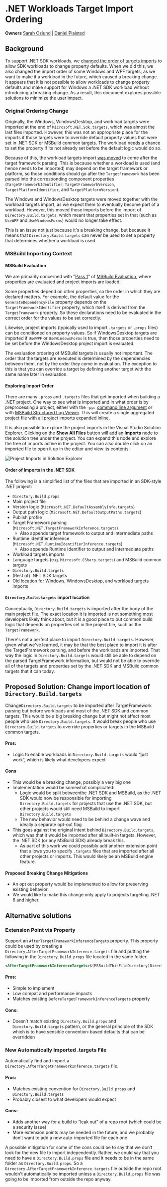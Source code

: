 # .NET Workloads Target Import Ordering

**Owners** [Sarah Oslund](https://github.com/sfoslund) | [Daniel Plaisted](https://github.com/dsplaisted)

## Background

To support .NET SDK workloads, we [changed the order of targets imports](https://github.com/dotnet/sdk/pull/14393) to allow SDK workloads to change property defaults. When we did this, we also changed the import order of some Windows and WPF targets, as we want to make it a workload in the future, which caused a breaking change. It appears that it is not possible to allow workloads to change property defaults and make support for Windows a .NET SDK workload without introducing a breaking change. As a result, this document explores possible solutions to minimize the user impact.

### Original Ordering Change

Originally, the Windows, WindowsDesktop, and workload targets were imported at the end of `Microsoft.NET.Sdk.targets`, which was almost the last files imported.  However, this was not an appropriate place for the imports if those targets were to override default property values that were set in .NET SDK or MSBuild common targets.  The workload needs a chance to set the property if its not already set before the default logic would do so.

Because of this, the workload targets import [was moved](https://github.com/dotnet/sdk/pull/14393) to come after the target framework parsing.  This is because whether a workload is used (and hence needs to be imported) may depend on the target framework or platform, so those conditions should go after the `TargetFramework` has been parsed into the corresponding component properties (`TargetFrameworkIdentifier`, `TargetFrameworkVersion`, `TargetPlatformIdentifier`, and `TargetPlatformVersion`).

The Windows and WindowsDesktop targets were moved together with the workload targets import, as we expect them to eventually become part of a workload.  However, this moved those imports before the import of `Directory.Build.targets`, which meant that properties set in that (such as `UseWPF` and `UseWindowsForms`) would no longer take effect.

This is an issue not just because it's a breaking change, but because it means that `Directory.Build.targets` can never be used to set a property that determines whether a workload is used.

### MSBuild Importing Context

#### MSBuild Evaluation

We are primarily concerned with "[Pass 1](https://github.com/dotnet/msbuild/blob/6f9e0d620718578aab8dafc439d4501339fa4810/src/Build/Evaluation/Evaluator.cs#L613)" of [MSBuild Evaluation](https://docs.microsoft.com/en-us/visualstudio/msbuild/build-process-overview#evaluation-phase), where properties are evaluated and project imports are loaded.

Some properties depend on other properties, so the order in which they are declared matters. For example, the default value for the `GenerateDependencyFile` property depends on the `TargetFrameworkIdentifier` property, which itself is derived from the `TargetFramework` property. So these declarations need to be evaluated in the correct order for the values to be set correctly.

Likewise, project imports (typically used to import `.targets` or `.props` files) can be conditioned on property values. So if WindowsDesktop targets are imported if `UseWPF` or `UseWindowsForms` is true, then those properties need to be set before the WindowsDesktop project import is evaluated.

The evaluation ordering of MSBuild targets is usually not important. The order that the targets are executed is determined by the dependencies between them, not by the order they come in evaluation. The exception to this is that you can override a target by defining another target with the same name later in evaluation.

#### Exploring Import Order

There are many `.props` and `.targets` files that get imported when building a .NET project. One way to see what is imported and in what order is by preprocessing a project, either with the `-pp:` [command line argument](https://docs.microsoft.com/en-us/visualstudio/msbuild/msbuild-command-line-reference) or with [MSBuild Structured Log Viewer](https://msbuildlog.com/). This will create a single aggregated project file with all project imports expanded inline.

It is also possible to explore the project imports in the Visual Studio Solution Explorer. Clicking on the **Show All Files** button will add an **Imports** node to the solution tree under the project. You can expand this node and explore the tree of imports active in the project. You can also double click on an imported file to open it up in the editor and view its contents.

![Project Imports in Solution Explorer](./solution-explorer-project-imports.png)

#### Order of Imports in the .NET SDK

The following is a simplified list of the files that are imported in an SDK-style .NET project:

- `Directory.Build.props`
- Main project file
- Version logic (`Microsoft.NET.DefaultAssemblyInfo.targets`)
- Output path logic (`Microsoft.NET.DefaultOutputPaths.targets`)
- Publish profile
- Target Framework parsing (`Microsoft.NET.TargetFrameworkInference.targets`)
  - Also appends target framework to output and intermediate paths
- Runtime identifier inference (`Microsoft.NET.RuntimeIdentifierInference.targets`)
  - Also appends Runtime Identifier to output and intermediate paths
- Workload targets imports
- Language targets (e.g. `Microsoft.CSharp.targets`) and MSBuild common targets
- `Directory.Build.targets`
- (Rest of) .NET SDK targets
- Old location for Windows, WindowsDesktop, and workload targets imports

#### `Directory.Build.targets` import location

Conceptually, `Directory.Build.targets` is imported after the body of the main project file. The exact location it is imported is not something most developers likely think about, but it is a good place to put common build logic that depends on properties set in the project file, such as the `TargetFramework`.

There's not a perfect place to import `Directory.Build.targets`. However, given what we've learned, it may be that the best place to import it is after the TargetFramework parsing, and before the workloads are imported.  That way the logic in `Directory.Build.targets` would still be able to depend on the parsed TargetFramework information, but would not be able to override all of the targets and properties set by the .NET SDK and MSBuild common targets that it can today.

## Proposed Solution: Change import location of `Directory.Build.targets`

Change`Directory.Build.targets` to be imported after TargetFramework parsing but before workloads and most of the .NET SDK and common targets. This would be a big breaking change but might not affect most people who use `Directory.Build.targets`. It would break people who use `Directory.Build.targets` to override properties or targets in the MSBuild common targets.

#### Pros:

- Logic to enable workloads in `Directory.Build.targets` would “just work”, which is likely what developers expect

#### Cons

- This would be a breaking change, possibly a very big one
- Implementation would be somewhat complicated:
  - Logic would be split betweenthe .NET SDK and MSBuild, as the .NET SDK would now be responsible for importing `Directory.Build.targets` for projects that use the .NET SDK, but other projects would still need MSBuild to import `Directory.Build.targets`
  - The new behavior would need to be behind a change wave and ideally a separate opt-out flag
- This goes against the original intent behind `Directory.Build.targets`, which was that it would be imported after all built-in targets.  However, the .NET SDK (or any MSBuild SDK) already break this.
  - As part of this work we could possibly add another extension point that allows you to specify `.targets` files that are imported after all other projects or imports.  This would likely be an MSBuild engine feature.

#### Proposed Breaking Change Mitigations

- An opt out property would be implemented to allow for preserving existing behavior.
- We would like to make this change only apply to projects targeting .NET 6 and higher.

## Alternative solutions

### Extension Point via Property

Support an `AfterTargetFrameworkInferenceTargets` property. This property could be used by creating a `Directory.AfterTargetFrameworkInference.targets` file and putting the following in the `Directory.Build.props` file located in the same folder:

```xml
<AfterTargetFrameworkInferenceTargets>$(MSBuildThisFileDirectory)Directory.AfterTargetFrameworkInference.targets</AfterTargetFrameworkInferenceTargets>
```

#### Pros:

- Simple to implement
- Low compat and performance impacts
- Matches existing `BeforeTargetFrameworkInferenceTargets` property

#### Cons:

- Doesn’t match existing `Directory.Build.props` and `Directory.Build.targets` pattern, or the general principle of the SDK which is to have sensible convention-based defaults that can be overridden

### New Automatically Imported .targets File

Automatically find and import a `Directory.AfterTargetFrameworkInference.targets` file.

#### Pros:

- Matches existing convention for `Directory.Build.props` and `Directory.Build.targets`
- Probably closest to what developers would expect

#### Cons:

- Adds another way for a build to “leak out” of a repo root (which could be a security issue)
- More extension points may be needed in the future, and we probably don’t want to add a new auto-imported file for each one

A possible mitigation for some of the cons could be to say that we don’t look for the new file to import independently. Rather, we could say that you need to have a `Directory.Build.props` file and it needs to be in the same folder as `Directory.Build.props`. So a `Directory.AfterTargetFrameworkInference.targets` file outside the repo root wouldn’t automatically be imported unless a `Directory.Build.props` file was going to be imported from outside the repo anyway.
